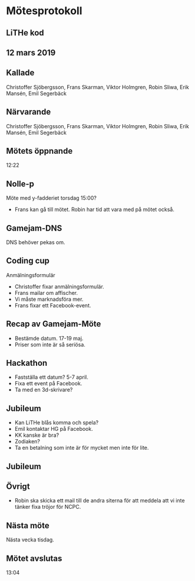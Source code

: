 # Mötesprotokoll

## LiTHe kod

## 12 mars 2019

## Kallade
Christoffer Sjöbergsson, Frans Skarman, Viktor Holmgren, Robin Sliwa, Erik Mansén, Emil Segerbäck

## Närvarande
Christoffer Sjöbergsson, Frans Skarman, Viktor Holmgren, Robin Sliwa, Erik Mansén, Emil Segerbäck

## Mötets öppnande
12:22

## Nolle-p

Möte med y-fadderiet torsdag 15:00?
- Frans kan gå till mötet. Robin har tid att vara med på mötet också.

## Gamejam-DNS
DNS behöver pekas om.

## Coding cup

Anmälningsformulär

- Christoffer fixar anmälningsformulär.
- Frans mailar om affischer.
- Vi måste marknadsföra mer.
- Frans fixar ett Facebook-event.

## Recap av Gamejam-Möte
- Bestämde datum. 17-19 maj.
- Priser som inte är så seriösa.

## Hackathon
- Fastställa ett datum? 5-7 april.
- Fixa ett event på Facebook.
- Ta med en 3d-skrivare?

## Jubileum
- Kan LiTHe blås komma och spela?
- Emil kontaktar HG på Facebook.
- KK kanske är bra?
- Zodiaken?
- Ta en betalning som inte är för mycket men inte för lite.

## Jubileum


## Övrigt
- Robin ska skicka ett mail till de andra siterna för att meddela att vi inte tänker fixa tröjor för NCPC.

## Nästa möte
Nästa vecka tisdag.

## Mötet avslutas
13:04
